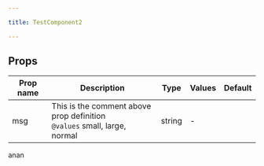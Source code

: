 ```yaml
---

title: TestComponent2

---
```


  <script lang="ts" setup>
  import { default as __TestComponent2__ } from '../../../components/TestComponent2.vue'
  const components$ = { TestComponent2: __TestComponent2__ }
  </script>

## Props

| Prop name | Description                                                                  | Type   | Values | Default |
| --------- | ---------------------------------------------------------------------------- | ------ | ------ | ------- |
| msg       | This is the comment above prop definition<br/>`@values` small, large, normal | string | -      |         |

anan

